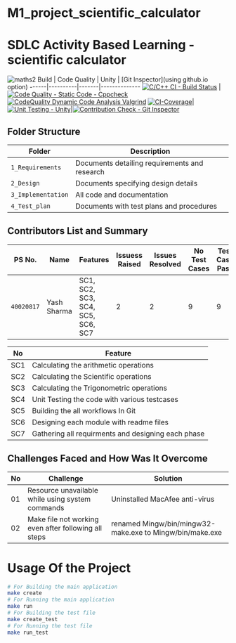 # M1_project_scientific_calculator

# SDLC Activity Based Learning - scientific calculator
![maths2](https://user-images.githubusercontent.com/36398260/114144855-67df4780-9933-11eb-9ffe-48cf0093065c.jpg)
Build | Code Quality | Unity | [Git Inspector](using github.io option)
------|----------|-------|--------------
[![C/C++ CI - Build Status](https://github.com/priyankasonawane111/M1_project_scientific_calculator/blob/main/.github/workflows/c-cpp.yml/badge.svg)](https://github.com/priyankasonawane111/M1_project_scientific_calculator/blob/main/.github/workflows/c-cpp.yml) | [![Code Quality - Static Code - Cppcheck]((https://github.com/priyankasonawane111/M1_project_scientific_calculator/actions/workflows/cppcheck.yml/badge.svg)])](https://github.com/priyankasonawane111/M1_project_scientific_calculator/actions/workflows/cppcheck.yml)[![CodeQuality Dynamic Code Analysis Valgrind](https://github.com/priyankasonawane111/M1_project_scientific_calculator/blob/main/.github/workflows/Code_Quality_dynamic.yml/badge.svg)](https://github.com/priyankasonawane111/M1_project_scientific_calculator/blob/main/.github/workflows/Code_Quality_dynamic.yml) [![CI-Coverage](https://github.com/priyankasonawane111/M1_project_scientific_calculator/actions/workflows/gcov.yml/badge.svg)](https://github.com/priyankasonawane111/M1_project_scientific_calculator/actions/workflows/gcov.yml)| [![Unit Testing - Unity](https://github.com/priyankasonawane111/M1_project_scientific_calculator/blob/main/.github/workflows/unity.yml/badge.svg)](https://github.com/priyankasonawane111/M1_project_scientific_calculator/blob/main/.github/workflows/unity.yml)|[![Contribution Check - Git Inspector](https://github.com/priyankasonawane111/M1_project_scientific_calculator/blob/main/.github/workflows/gitinspector.yml/badge.svg)](https://github.com/priyankasonawane111/M1_project_scientific_calculator/blob/main/.github/workflows/gitinspector.yml)

## Folder Structure
Folder             | Description
-------------------| -----------------------------------------
`1_Requirements`   | Documents detailing requirements and research
`2_Design`         | Documents specifying design details
`3_Implementation` | All code and documentation
`4_Test_plan`      | Documents with test plans and procedures
## Contributors List and Summary
PS No. |  Name   |    Features    | Issuess Raised |Issues Resolved|No Test Cases|Test Case Pass
---------|-------------|----------------|----------------|---------------|-------------|--------------
`40020817` | Yash Sharma  | SC1, SC2, SC3, SC4, SC5, SC6, SC7| 2   | 2   | 9  | 9     

| No |Feature  |
|--|--|
| SC1 |Calculating the arithmetic operations  |
| SC2 |Calculating the Scientific operations |
| SC3 |Calculating the Trigonometric operations |
| SC4 |Unit Testing the code with various testcases |
| SC5 |Building the all workflows In Git |
| SC6 |Designing each module with readme files |
| SC7 |Gathering all requirments and designing each phase |
## Challenges Faced and How Was It Overcome
| No |Challenge  | Solution
|--|--|--|
| 01 |Resource unavailable while using system commands  | Uninstalled MacAfee anti-virus  |
| 02 | Make file not working even after following all steps  |renamed Mingw/bin/mingw32-make.exe to Mingw/bin/make.exe  |
# Usage Of the Project
```sh
# For Building the main application
make create
# For Running the main application
make run
# For Building the test file
make create_test
# For Running the test file
make run_test
```
